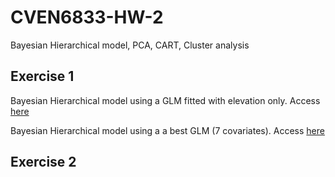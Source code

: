 # CVEN6833-HW-2
Bayesian Hierarchical model, PCA, CART, Cluster analysis

## Exercise 1
Bayesian Hierarchical model using a GLM fitted with elevation only.
Access [here](https://albegon1.github.io/CVEN6833-HW-2/HW_2e1-main_v2.html)

Bayesian Hierarchical model using a a best GLM (7 covariates).
Access [here](https://albegon1.github.io/CVEN6833-HW-2/HW_2e1-main_v1.html)

## Exercise 2

